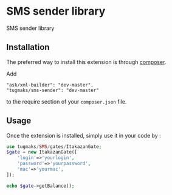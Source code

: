SMS sender library
==================
SMS sender library

Installation
------------

The preferred way to install this extension is through [composer](http://getcomposer.org/download/).



Add

```
"ask/xml-builder": "dev-master",
"tugmaks/sms-sender": "dev-master"
```

to the require section of your `composer.json` file.


Usage
-----

Once the extension is installed, simply use it in your code by  :

```php
use tugmaks/SMS/gates/ItakazanGate;
$gate = new ItakazanGate([
    'login'=>'yourlogin',
    'password'=>'yourpassword',
    'mac'=>'yourmac',
]);

echo $gate->getBalance();

```